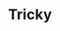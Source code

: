 ---
title: "Tricky"
summary: "English musician and actor, born 27 January 1968 in Bristol. He began his career as an early collaborator of , before embarking on a solo career with his debut album and considered as a pioneer of trip hop music."
slug: "tricky"
image: "tricky.jpg"
apple_music_artist_url: "https://music.apple.com/gb/artist/tricky/254458"
wikipedia_url: "none"
---